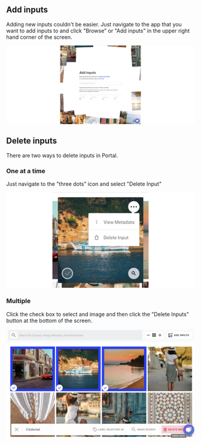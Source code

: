 ## Add inputs
Adding new inputs couldn't be easier. Just navigate to the app that you want to add inputs to and click "Browse" or "Add inputs" in the upper right hand corner of the screen.

![image](/images/Add_inputs.jpg)

## Delete inputs
There are two ways to delete inputs in Portal.
### One at a time
Just navigate to the "three dots" icon and select "Delete Input"

![image](/images/delete_three_dots.jpg)

### Multiple
Click the check box to select and image and then click the "Delete Inputs" button at the bottom of the screen.

![image](/images/delete_multiple.jpg)
